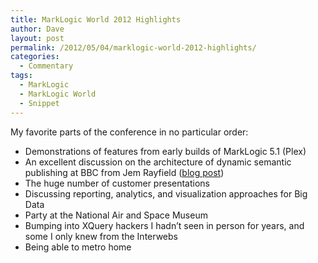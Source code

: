 ```yaml
---
title: MarkLogic World 2012 Highlights
author: Dave
layout: post
permalink: /2012/05/04/marklogic-world-2012-highlights/
categories:
  - Commentary
tags:
  - MarkLogic
  - MarkLogic World
  - Snippet
---
```

<p style="text-align: left;">
  <span style="text-align: left;">My favorite parts of the conference in no particular order:</span>
</p>

  * Demonstrations of features from early builds of MarkLogic 5.1 (Plex)
  * An excellent discussion on the architecture of dynamic semantic publishing at BBC from Jem Rayfield ([blog post][1])
  * The huge number of customer presentations
  * Discussing reporting, analytics, and visualization approaches for Big Data
  * Party at the National Air and Space Museum
  * Bumping into XQuery hackers I hadn&#8217;t seen in person for years, and some I only knew from the Interwebs
  * Being able to metro home

 [1]: http://www.bbc.co.uk/blogs/bbcinternet/2012/04/sports_dynamic_semantic.html